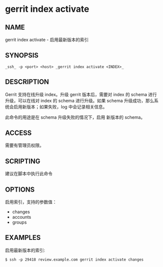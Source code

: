 # gerrit index activate

## NAME
gerrit index activate - 启用最新版本的索引

## SYNOPSIS
```
_ssh_ -p <port> <host> _gerrit index activate <INDEX>_
```

## DESCRIPTION
Gerrit 支持在线升级 index。升级 gerrit 版本后，需要对 index 的 schema 进行升级，可以在线对 index 的 schema 进行升级。如果 schema 升级成功，那么系统会启用新版本；如果失败，log 中会记录相关信息。

此命令的用途是在 schema 升级失败的情况下，启用 新版本的 schema。

## ACCESS
需要有管理员权限。

## SCRIPTING
建议在脚本中执行此命令

## OPTIONS
**<INDEX>**
  启用索引，支持的参数值：
 * changes
 * accounts
 * groups

## EXAMPLES
启用最新版本的索引:

```
$ ssh -p 29418 review.example.com gerrit index activate changes
```

